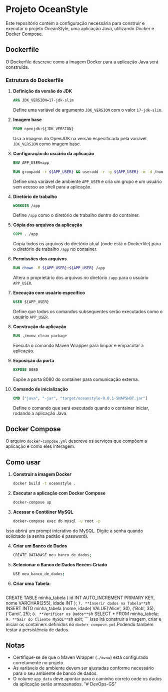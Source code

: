 # Projeto OceanStyle

Este repositório contém a configuração necessária para construir e executar o projeto OceanStyle, uma aplicação Java, utilizando Docker e Docker Compose.

## Dockerfile

O Dockerfile descreve como a imagem Docker para a aplicação Java será construída.

### Estrutura do Dockerfile

1. **Definição da versão do JDK**
    ```Dockerfile
    ARG JDK_VERSION=17-jdk-slim
    ```
    Define uma variável de argumento `JDK_VERSION` com o valor `17-jdk-slim`.

2. **Imagem base**
    ```Dockerfile
    FROM openjdk:${JDK_VERSION}
    ```
    Usa a imagem do OpenJDK na versão especificada pela variável `JDK_VERSION` como imagem base.

3. **Configuração do usuário da aplicação**
    ```Dockerfile
    ENV APP_USER=app

    RUN groupadd -r ${APP_USER} && useradd -r -g ${APP_USER} -m -d /home/${APP_USER} -s /sbin/nologin ${APP_USER}
    ```
    Define uma variável de ambiente `APP_USER` e cria um grupo e um usuário sem acesso ao shell para a aplicação.

4. **Diretório de trabalho**
    ```Dockerfile
    WORKDIR /app
    ```
    Define `/app` como o diretório de trabalho dentro do container.

5. **Cópia dos arquivos da aplicação**
    ```Dockerfile
    COPY . /app
    ```
    Copia todos os arquivos do diretório atual (onde está o Dockerfile) para o diretório de trabalho `/app` no container.

6. **Permissões dos arquivos**
    ```Dockerfile
    RUN chown -R ${APP_USER}:${APP_USER} /app
    ```
    Altera o proprietário dos arquivos no diretório `/app` para o usuário `APP_USER`.

7. **Execução com usuário específico**
    ```Dockerfile
    USER ${APP_USER}
    ```
    Define que todos os comandos subsequentes serão executados como o usuário `APP_USER`.

8. **Construção da aplicação**
    ```Dockerfile
    RUN ./mvnw clean package
    ```
    Executa o comando Maven Wrapper para limpar e empacotar a aplicação.

9. **Exposição da porta**
    ```Dockerfile
    EXPOSE 8080
    ```
    Expõe a porta 8080 do container para comunicação externa.

10. **Comando de inicialização**
    ```Dockerfile
    CMD ["java", "-jar", "target/oceanstyle-0.0.1-SNAPSHOT.jar"]
    ```
    Define o comando que será executado quando o container iniciar, rodando a aplicação Java.

## Docker Compose

O arquivo `docker-compose.yml` descreve os serviços que compõem a aplicação e como eles interagem.


## Como usar

1. **Construir a imagem Docker**
    ```sh
    docker build -t oceanstyle .
    ```

2. **Executar a aplicação com Docker Compose**
    ```sh
    docker-compose up
    ```

3. **Acessar o Contêiner MySQL**
    ```sh
   docker-compose exec db mysql -u root -p
    ```
Isso abrirá um prompt interativo do MySQL. Digite a senha quando solicitado (a senha padrão é password).

4. **Criar um Banco de Dados**
    ```sh
   CREATE DATABASE meu_banco_de_dados;
    ```
5. **Selecionar o Banco de Dados Recém-Criado**
     ```sh
   USE meu_banco_de_dados;
    ```
6. **Criar uma Tabela:**
     ```sh
CREATE TABLE minha_tabela (
    id INT AUTO_INCREMENT PRIMARY KEY,
    nome VARCHAR(255),
    idade INT
);
    ```
7. **Inserir dados na Tabela**
     ```sh
INSERT INTO minha_tabela (nome, idade) VALUE('Alice', 30), ('Bob', 35), ('Carol', 25);
    ```
8. **Verificar os Dados**
     ```sh
SELECT * FROM minha_tabela;
    ```
9. **Sair do Cliente MySQL**
     ```sh
exit;
    ```
Isso irá construir a imagem, criar e iniciar os containers definidos no `docker-compose.yml`.Podendo também testar a persistência de dados.

## Notas

- Certifique-se de que o Maven Wrapper (`./mvnw`) está configurado corretamente no projeto.
- As variáveis de ambiente devem ser ajustadas conforme necessário para o seu ambiente de banco de dados.
- O volume `app_data` deve apontar para o caminho correto onde os dados da aplicação serão armazenados.
"# DevOps-GS" 
